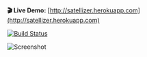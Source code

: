 **:clapper: Live Demo:** [http://satellizer.herokuapp.com](http://satellizer.herokuapp.com)



[![Build Status](http://img.shields.io/travis/sahat/satellizer.svg?style=flat)](https://travis-ci.org/sahat/satellizer) 




![Screenshot](https://lh4.googleusercontent.com/-0UUIecT-3N4/U-LQJkd75iI/AAAAAAAAEZY/YN3Oe-eUPGc/w1676-h1158-no/satellizer.png)
